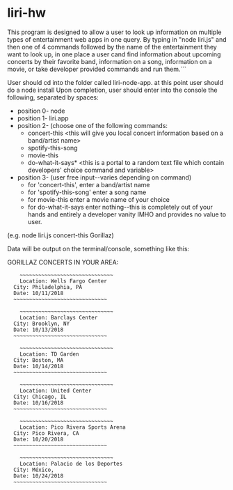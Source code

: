 # liri-hw

This program is designed to allow a user to look up information on multiple types of entertainment web apps in one query. By typing in "node liri.js" and then one of 4 commands followed by the name of the entertainment they want to look up, in one place a user cand find information about upcoming concerts by their favorite band, information on a song, information on a movie, or take developer provided commands and run them.```

User should cd into the folder called liri-node-app. at this point user should do a node install 
Upon completion, user should enter into the console the following, separated by spaces: 
* position 0- node
* position 1- liri.app
* position 2- (choose one of the following commands:
  * concert-this  <this will give you local concert information based on a band/artist name>
  * spotify-this-song   <this will give you spotify information for a song name>
  * movie-this    <this will give you information on a movie name of your choice>
  * do-what-it-says*  <this is a portal to a random text file which contain developers' choice command and variable>
* position 3- (user free input--varies depending on command)
  * for 'concert-this', enter a band/artist name
  * for 'spotify-this-song' enter a song name
  * for movie-this enter a movie name of your choice
  * for do-what-it-says enter nothing--this is completely out of your hands and entirely a developer vanity IMHO and provides no value to user.









(e.g. node liri.js concert-this Gorillaz)

Data will be output on the terminal/console, something like this:

GORILLAZ CONCERTS IN YOUR AREA:

        ~~~~~~~~~~~~~~~~~~~~~~~~~~~~~~
        Location: Wells Fargo Center
      City: Philadelphia, PA
      Date: 10/11/2018
      ~~~~~~~~~~~~~~~~~~~~~~~~~~~~~~

        ~~~~~~~~~~~~~~~~~~~~~~~~~~~~~~
        Location: Barclays Center
      City: Brooklyn, NY
      Date: 10/13/2018
      ~~~~~~~~~~~~~~~~~~~~~~~~~~~~~~

        ~~~~~~~~~~~~~~~~~~~~~~~~~~~~~~
        Location: TD Garden
      City: Boston, MA
      Date: 10/14/2018
      ~~~~~~~~~~~~~~~~~~~~~~~~~~~~~~

        ~~~~~~~~~~~~~~~~~~~~~~~~~~~~~~
        Location: United Center
      City: Chicago, IL
      Date: 10/16/2018
      ~~~~~~~~~~~~~~~~~~~~~~~~~~~~~~

        ~~~~~~~~~~~~~~~~~~~~~~~~~~~~~~
        Location: Pico Rivera Sports Arena
      City: Pico Rivera, CA
      Date: 10/20/2018
      ~~~~~~~~~~~~~~~~~~~~~~~~~~~~~~

        ~~~~~~~~~~~~~~~~~~~~~~~~~~~~~~
        Location: Palacio de los Deportes
      City: México,
      Date: 10/24/2018
      ~~~~~~~~~~~~~~~~~~~~~~~~~~~~~~


```
